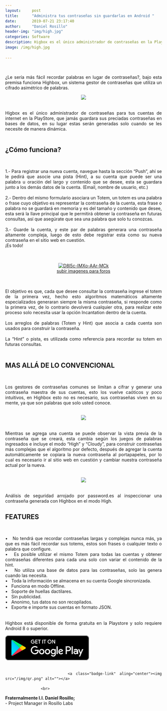 ```yaml
---
layout:     post
title:      "Administra tus contraseñas sin guardarlas en Android "
date:       2019-07-21 23:17:40
author:     "Daniel Rosillo"
header-img: "img/high.jpg"
categories: Software
description: Higbox es el único administrador de contraseñas en la PlayStore, que jamás guardara sus preciadas contraseñas en bases de datos, en su lugar estas serán generadas solo cuando se les necesite de manera dinámica.
image: /img/high.jpg

---
```

<div style="text-align: justify;">
<div class='post-body entry-content'>
<br>
<p>¿Le sería más fácil recordar palabras en lugar de contraseñas?, bajo esta premisa funciona Highbox, un sistema gestor de contraseñas que utiliza un cifrado asimétrico de palabras. 
<br>
<div class="separator" style="clear: both; text-align: center;">
<a href="https://3.bp.blogspot.com/-ZC5GRVaf6_s/XJvko54kElI/AAAAAAAAArQ/y4YSTOHO-SwFmwBK2PMzxNzENOogbzlZQCLcBGAs/s640/highbox1.png" ><img class="img-responsive" src="https://3.bp.blogspot.com/-ZC5GRVaf6_s/XJvko54kElI/AAAAAAAAArQ/y4YSTOHO-SwFmwBK2PMzxNzENOogbzlZQCLcBGAs/s640/highbox1.png" /></a>
</div>

<br />
<p>Higbox es el único administrador de contraseñas para tus cuentas de internet en la PlayStore, que jamás guardara sus preciadas contraseñas en bases de datos, en su lugar estas serán generadas solo cuando se les necesite de manera dinámica.
<br>
<br>
<h2>¿Cómo funciona?</h2>
<br>
<p>1.- Para registrar una nueva cuenta, navegue hasta la sección “Push”, ahí se le pedirá que asocie una pista (Hint), a su cuenta que puede ser una palabra u oración del largo y contenido que se desee, esta se guardara junto a los demás datos de la cuenta. (Email, nombre de usuario, etc.)
<br><br>
2.- Dentro del mismo formulario asociara un Totem, un totem es una palabra o frase cuyo objetivo es representar la contraseña de la cuenta, esta frase o palabra no se guardará en memoria y es del tamaño y contenido que desee, esta será la llave principal que le permitirá obtener la contraseña en futuras consultas, así que asegúrate que sea una palabra que solo tu conozcas. 
<br><br>
3.- Guarde la cuenta, y este par de palabras generara una contraseña altamente compleja, luego de esto debe registrar esta como su nueva contraseña en el sitio web en cuestión. 
<br>
¡Es todo!
<br>
<br>
<a name='more'></a><br />
<div class="separator" style="clear: both; text-align: center;">
<a href="https://ibb.co/gJ0shCr"><img src="https://i.ibb.co/w4nDj1d/D8l5c-IMXo-AAr-MCk.jpg" alt="D8l5c-IMXo-AAr-MCk" class="img-responsive"></a><br /><a target='_blank' href='https://es.imgbb.com/'>subir imagenes para foros</a><br />
</div>
<br/>
<br>
<p>El objetivo es que, cada que desee consultar la contraseña ingrese el totem de la primera vez, hecho esto algoritmos matemáticos altamente especializados generaran siempre la misma contraseña, si responde como la primera vez, de lo contrario devolverá cualquier otra, para realizar este proceso solo necesita usar la opción Incantation dentro de la cuenta. 
<br>
<br>
Los arreglos de palabras (Totem y Hint) que asocia a cada cuenta son usados para construir la contraseña.
<br><br>La “Hint” o pista, es utilizada como referencia para recordar su totem en futuras consultas. 
<br><br>
<h2>MAS ALLÁ DE LO CONVENCIONAL</h2>
<br>
<p>Los gestores de contraseñas comunes se limitan a cifrar y generar una contraseña maestra de sus cuentas, esto los vuelve caóticos y poco intuitivos, en Highbox esto no es necesario, sus contraseñas viven en su mente, ya que son palabras que solo usted conoce.

<br />
<br />
<div class="separator" style="clear: both; text-align: center;">
<a href="https://4.bp.blogspot.com/-oHeT1UoSHs0/XJvlMrlK_cI/AAAAAAAAArc/NCspJ7mtTjYIreFWVTRz8Xnw8ZevJVwBgCLcBGAs/s1600/highbox3.png"><img src="https://4.bp.blogspot.com/-oHeT1UoSHs0/XJvlMrlK_cI/AAAAAAAAArc/NCspJ7mtTjYIreFWVTRz8Xnw8ZevJVwBgCLcBGAs/s320/highbox3.png"  class="img-responsive"/></a></div>
<br />
<p>Mientras se agrega una cuenta se puede observar la vista previa de la contraseña que se creará, esta cambia según los juegos de palabras ingresados e incluye el modo “High” y “Cloudy”, para construir contraseñas más complejas que el algoritmo por defecto, después de agregar la cuenta automáticamente se copiara la nueva contraseña al portapapeles, por lo cual es necesario ir al sitio web en cuestión y cambiar nuestra contraseña actual por la nueva.
<br />
<br />
<div class="separator" style="clear: both; text-align: center;">
<a href="https://3.bp.blogspot.com/-Uyu4VRburlM/XJvlVkLUEPI/AAAAAAAAArk/IG_HfzPQqZAAgZF-tEyeSAKp9oOY1bbRACLcBGAs/s1600/highbox4.png"><img src="https://3.bp.blogspot.com/-Uyu4VRburlM/XJvlVkLUEPI/AAAAAAAAArk/IG_HfzPQqZAAgZF-tEyeSAKp9oOY1bbRACLcBGAs/s640/highbox4.png" class="img-responsive" /></a></div>
<br />
<p>Análisis de seguridad arrojado por password.es al inspeccionar una contraseña generada con Highbox en el modo High.<br />
<h2>FEATURES</h2>
<br />
<p>&#8226;&nbsp;&nbsp;&nbsp;No tendrá que recordar contraseñas largas y complejas nunca más, ya que es más fácil recordar sus totems, estos son frases o cualquier texto o palabra que configure.
<br>
&#8226;&nbsp;&nbsp;&nbsp;Es posible utilizar el mismo Totem para todas las cuentas y obtener contraseñas diferentes para cada una solo con variar el contenido de la hint.
<br>
&#8226;&nbsp;&nbsp;&nbsp;No utiliza una base de datos para las contraseñas, solo las genera cuando las necesita.
<br>
&#8226;&nbsp;&nbsp;&nbsp;Toda la información se almacena en su cuenta Google sincronizada.
<br>
&#8226;&nbsp;&nbsp;&nbsp;Funciona en modo Offline.
<br>
&#8226;&nbsp;&nbsp;&nbsp;Soporte de huellas dactilares.
<br>
&#8226;&nbsp;&nbsp;&nbsp;Sin publicidad.
<br>
&#8226;&nbsp;&nbsp;&nbsp;Anonimo, tus datos no son recopilados.
<br>
&#8226;&nbsp;&nbsp;&nbsp;Exporte e importe sus cuentas en formato JSON.
<br>
<br><br>
Highbox está disponible de forma gratuita en la Playstore y solo requiere Android 8 o superior.<br />
 <div class="badges">
                    <a class="badge-link" href="https://play.google.com/store/apps/details?id=com.bookmanager.danielrosillo.bookmanager&hl=es_419"><img src="/img/google-play-badge.svg" alt="" class="img-responsive"></a>
                     </div>
                 <br>
                 
                     <a class="badge-link" aling="center"><img src="/img/qr.png" alt=""></a>
                    
                    <br>
<p><strong>Fraternalmente I.I. Daniel Rosillo;</strong><br>
- Project Manager in Rosillo Labs</p>
<div style='clear: both;'></div>

